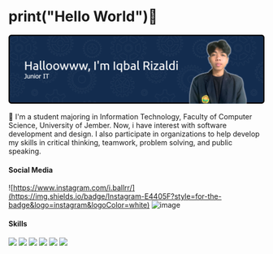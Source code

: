 # print("Hello World")👋

![wallpaper](image/github-header-banner.png)

📝 I'm a student majoring in Information Technology, Faculty of Computer Science, University of Jember. Now, i have interest with software development and design. I also participate in organizations to help develop my skills in critical thinking, teamwork, problem solving, and public speaking.

#### Social Media
![https://www.instagram.com/i.ballrr/](https://img.shields.io/badge/Instagram-E4405F?style=for-the-badge&logo=instagram&logoColor=white) ![image](https://img.shields.io/badge/LinkedIn-0077B5?style=for-the-badge&logo=linkedin&logoColor=white)

<!--
**rzaldii/rzaldii** is a ✨ _special_ ✨ repository because its `README.md` (this file) appears on your GitHub profile.

Here are some ideas to get you started:

- 🔭 I’m currently working on ...
- 🌱 I’m currently learning ...
- 👯 I’m looking to collaborate on ...
- 🤔 I’m looking for help with ...
- 💬 Ask me about ...
- 📫 How to reach me: ...
- 😄 Pronouns: ...
- ⚡ Fun fact: ...
-->



#### Skills

<img src="https://img.shields.io/badge/Python-FFD43B?style=for-the-badge&logo=python&logoColor=blue" />
<img src="https://img.shields.io/badge/HTML5-E34F26?style=for-the-badge&logo=html5&logoColor=white" />
<img src="https://img.shields.io/badge/CSS3-1572B6?style=for-the-badge&logo=css3&logoColor=white" />
<img src="https://img.shields.io/badge/JavaScript-323330?style=for-the-badge&logo=javascript&logoColor=F7DF1E" />
<img src="https://img.shields.io/badge/PHP-777BB4?style=for-the-badge&logo=php&logoColor=white" />
<img src="https://img.shields.io/badge/Dart-0175C2?style=for-the-badge&logo=dart&logoColor=white" />